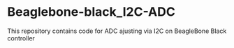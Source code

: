 # Beaglebone-black_I2C-ADC
This repository contains code for ADC ajusting via I2C on BeagleBone Black controller
